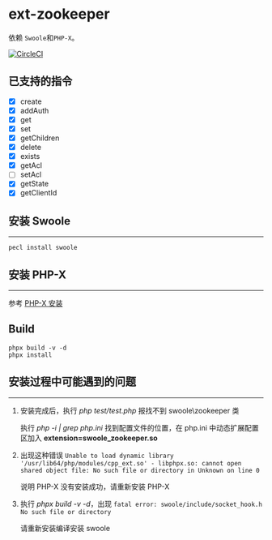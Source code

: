 # ext-zookeeper
依赖 `Swoole`和`PHP-X`。

[![CircleCI](https://circleci.com/gh/swoole/ext-zookeeper/tree/master.svg?style=svg)](https://circleci.com/gh/swoole/ext-zookeeper/tree/master)

已支持的指令
----

- [x] create
- [x] addAuth
- [x] get
- [x] set
- [x] getChildren
- [x] delete
- [x] exists
- [x] getAcl
- [ ] setAcl
- [x] getState
- [x] getClientId

## 安装 Swoole
----
```shell
pecl install swoole
```

## 安装 PHP-X
-----
参考 [PHP-X 安装](https://github.com/swoole/phpx)

Build
-----
```shell
phpx build -v -d
phpx install
```

## 安装过程中可能遇到的问题
-----

1. 安装完成后，执行 *php test/test.php*  报找不到 swoole\zookeeper 类

	执行 *php -i | grep php.ini* 找到配置文件的位置，在 php.ini 中动态扩展配置区加入 **extension=swoole_zookeeper.so**

2. 出现这种错误 `Unable to load dynamic library '/usr/lib64/php/modules/cpp_ext.so' - libphpx.so: cannot open shared object file: No such file or directory in Unknown on line 0`

	说明 PHP-X 没有安装成功，请重新安装 PHP-X

3. 执行 *phpx build -v -d*，出现 `fatal error: swoole/include/socket_hook.h No such file or directory`
	
	请重新安装编译安装 swoole

